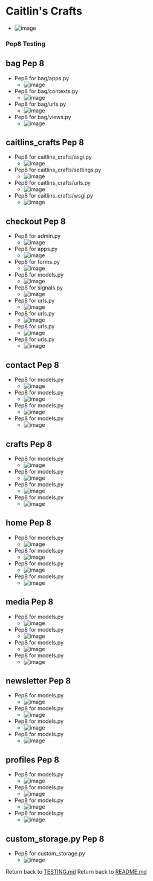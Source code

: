 # Caitlin's Crafts
- ![image](testing/caitlins_crafts_responsiveness.jpg)

### Pep8 Testing

## bag Pep 8
-  Pep8 for bag/apps.py
     - ![image](testing/bag_apps.py.jpg)
-  Pep8 for bag/contexts.py
     - ![image](testing/bag_contexts.py.jpg)
-  Pep8 for bag/urls.py
     - ![image](testing/bag_urls.py.jpg)
-  Pep8 for bag/views.py
     - ![image](testing/bag_views.py.jpg)

## caitlins_crafts Pep 8
-  Pep8 for caitlins_crafts/asgi.py
     - ![image](testing/caitlins_crafts_asgi.py.jpg)
-  Pep8 for caitlins_crafts/settings.py
     - ![image](testing/caitlins_crafts_settings.py.jpg)
-  Pep8 for caitlins_crafts/urls.py
     - ![image](testing/caitlins_crafts_urls.py.jpg)
-  Pep8 for caitlins_crafts/wsgi.py
     - ![image](testing/caitlins_crafts_wsgi.py.jpg)

## checkout Pep 8
-  Pep8 for admin.py
     - ![image](testing/checkout_admin.py.jpg)
-  Pep8 for apps.py
     - ![image](testing/checkout_apps.py.jpg)
-  Pep8 for forms.py
     - ![image](testing/checkout_forms.py.jpg)
-  Pep8 for models.py
     - ![image](testing/checkout_models.py.jpg)
-  Pep8 for signals.py
     - ![image](testing/checkout_signals.py.jpg)
-  Pep8 for urls.py
     - ![image](testing/checkout_urls.py.jpg)
-  Pep8 for urls.py
     - ![image](testing/checkout_views.py.jpg)
-  Pep8 for urls.py
     - ![image](testing/checkout_webhook_handler.py.jpg)
-  Pep8 for urls.py
     - ![image](testing/checkout_webhooks.py.jpg)    

## contact Pep 8
-  Pep8 for models.py
     - ![image](testing/models.py.jpg)
-  Pep8 for models.py
     - ![image](testing/models.py.jpg)
-  Pep8 for models.py
     - ![image](testing/models.py.jpg)
-  Pep8 for models.py
     - ![image](testing/models.py.jpg)

## crafts Pep 8
-  Pep8 for models.py
     - ![image](testing/models.py.jpg)
-  Pep8 for models.py
     - ![image](testing/models.py.jpg)
-  Pep8 for models.py
     - ![image](testing/models.py.jpg)
-  Pep8 for models.py
     - ![image](testing/models.py.jpg)

## home Pep 8
-  Pep8 for models.py
     - ![image](testing/models.py.jpg)
-  Pep8 for models.py
     - ![image](testing/models.py.jpg)
-  Pep8 for models.py
     - ![image](testing/models.py.jpg)
-  Pep8 for models.py
     - ![image](testing/models.py.jpg)

## media Pep 8
-  Pep8 for models.py
     - ![image](testing/models.py.jpg)
-  Pep8 for models.py
     - ![image](testing/models.py.jpg)
-  Pep8 for models.py
     - ![image](testing/models.py.jpg)
-  Pep8 for models.py
     - ![image](testing/models.py.jpg)

## newsletter Pep 8
-  Pep8 for models.py
     - ![image](testing/models.py.jpg)
-  Pep8 for models.py
     - ![image](testing/models.py.jpg)
-  Pep8 for models.py
     - ![image](testing/models.py.jpg)
-  Pep8 for models.py
     - ![image](testing/models.py.jpg)

## profiles Pep 8
-  Pep8 for models.py
     - ![image](testing/models.py.jpg)
-  Pep8 for models.py
     - ![image](testing/models.py.jpg)
-  Pep8 for models.py
     - ![image](testing/models.py.jpg)
-  Pep8 for models.py
     - ![image](testing/models.py.jpg)

## custom_storage.py Pep 8
-  Pep8 for custom_storage.py
     - ![image](testing/custom_storage.py.jpg)


Return back to [TESTING.md](TESTING.md)
Return back to [README.md](README.md)